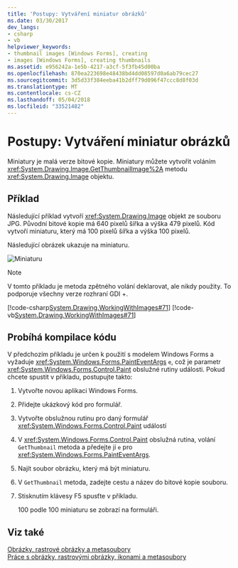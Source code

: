 ```yaml
---
title: 'Postupy: Vytváření miniatur obrázků'
ms.date: 03/30/2017
dev_langs:
- csharp
- vb
helpviewer_keywords:
- thumbnail images [Windows Forms], creating
- images [Windows Forms], creating thumbnails
ms.assetid: e956242a-1e5b-4217-a3cf-5f3fb45d00ba
ms.openlocfilehash: 870ea223698e48438bd4dd08597d0a6ab79cec27
ms.sourcegitcommit: 3d5d33f384eeba41b2dff79d096f47ccc8d8f03d
ms.translationtype: MT
ms.contentlocale: cs-CZ
ms.lasthandoff: 05/04/2018
ms.locfileid: "33521482"
---
```

# <a name="how-to-create-thumbnail-images"></a>Postupy: Vytváření miniatur obrázků
Miniatury je malá verze bitové kopie. Miniatury můžete vytvořit voláním <xref:System.Drawing.Image.GetThumbnailImage%2A> metodu <xref:System.Drawing.Image> objektu.  
  
## <a name="example"></a>Příklad  
 Následující příklad vytvoří <xref:System.Drawing.Image> objekt ze souboru JPG. Původní bitové kopie má 640 pixelů šířka a výška 479 pixelů. Kód vytvoří miniaturu, který má 100 pixelů šířka a výška 100 pixelů.  
  
 Následující obrázek ukazuje na miniaturu.  
  
 ![Miniaturu](../../../../docs/framework/winforms/advanced/media/thumbnail1.png "Thumbnail1")  
  
> [!NOTE]
>  V tomto příkladu je metoda zpětného volání deklarovat, ale nikdy použity. To podporuje všechny verze rozhraní GDI +.  
  
 [!code-csharp[System.Drawing.WorkingWithImages#71](../../../../samples/snippets/csharp/VS_Snippets_Winforms/System.Drawing.WorkingWithImages/CS/Class1.cs#71)]
 [!code-vb[System.Drawing.WorkingWithImages#71](../../../../samples/snippets/visualbasic/VS_Snippets_Winforms/System.Drawing.WorkingWithImages/VB/Class1.vb#71)]  
  
## <a name="compiling-the-code"></a>Probíhá kompilace kódu  
 V předchozím příkladu je určen k použití s modelem Windows Forms a vyžaduje <xref:System.Windows.Forms.PaintEventArgs> `e`, což je parametr <xref:System.Windows.Forms.Control.Paint> obslužné rutiny události. Pokud chcete spustit v příkladu, postupujte takto:  
  
1.  Vytvořte novou aplikaci Windows Forms.  
  
2.  Přidejte ukázkový kód pro formulář.  
  
3.  Vytvořte obslužnou rutinu pro daný formulář <xref:System.Windows.Forms.Control.Paint> událostí  
  
4.  V <xref:System.Windows.Forms.Control.Paint> obslužná rutina, volání `GetThumbnail` metoda a předejte jí `e` pro <xref:System.Windows.Forms.PaintEventArgs>.  
  
5.  Najít soubor obrázku, který má být miniaturu.  
  
6.  V `GetThumbnail` metoda, zadejte cestu a název do bitové kopie souboru.  
  
7.  Stisknutím klávesy F5 spusťte v příkladu.  
  
     100 podle 100 miniaturu se zobrazí na formuláři.  
  
## <a name="see-also"></a>Viz také  
 [Obrázky, rastrové obrázky a metasoubory](../../../../docs/framework/winforms/advanced/images-bitmaps-and-metafiles.md)  
 [Práce s obrázky, rastrovými obrázky, ikonami a metasoubory](../../../../docs/framework/winforms/advanced/working-with-images-bitmaps-icons-and-metafiles.md)

